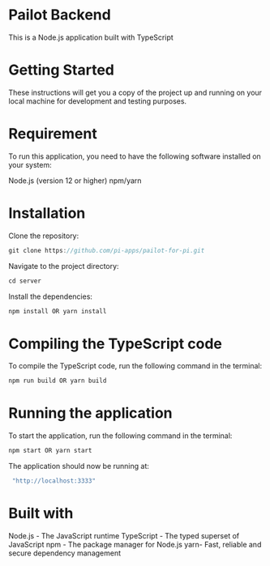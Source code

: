 # Pailot Backend

This is a Node.js application built with TypeScript

# Getting Started

These instructions will get you a copy of the project up and running on your local machine for development and testing purposes.

# Requirement

To run this application, you need to have the following software installed on your system:

Node.js (version 12 or higher)
npm/yarn

# Installation

Clone the repository:

```TypeScript
git clone https://github.com/pi-apps/pailot-for-pi.git

```

Navigate to the project directory:

```TypeScript
cd server

```

Install the dependencies:

```TypeScript
npm install OR yarn install

```

# Compiling the TypeScript code

To compile the TypeScript code, run the following command in the terminal:

```TypeScript
npm run build OR yarn build

```

# Running the application 

To start the application, run the following command in the terminal:

```TypeScript
npm start OR yarn start

```

The application should now be running at:
```TypeScript
 "http://localhost:3333"
 ```

# Built with
 Node.js - The JavaScript runtime
 TypeScript - The typed superset of JavaScript
 npm - The package manager for Node.js
 yarn- Fast, reliable and secure dependency management
